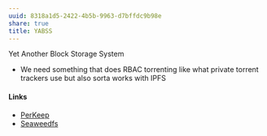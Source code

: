 ```yaml
---
uuid: 8318a1d5-2422-4b5b-9963-d7bffdc9b98e
share: true
title: YABSS
---
```

Yet Another Block Storage System

* We need something that does RBAC torrenting like what private torrent trackers use but also sorta works with IPFS

#### Links

* [PerKeep](../9c7ee4a4-18d0-452d-b707-cc2decd6b425)
* [Seaweedfs](../06959175-fe32-4209-a04a-c01515c070c0)